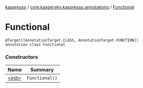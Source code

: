 [kaspresso](../../index.md) / [com.kaspersky.kaspresso.annotations](../index.md) / [Functional](./index.md)

# Functional

`@Target([AnnotationTarget.CLASS, AnnotationTarget.FUNCTION]) annotation class Functional`

### Constructors

| Name | Summary |
|---|---|
| [&lt;init&gt;](-init-.md) | `Functional()` |
